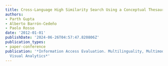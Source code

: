```yaml
---
title: Cross-Language High Similarity Search Using a Conceptual Thesaurus
authors:
- Parth Gupta
- Alberto Barrón-Cedeño
- Paolo Rosso
date: '2012-01-01'
publishDate: '2024-06-26T04:57:47.820806Z'
publication_types:
- paper-conference
publication: '*Information Access Evaluation. Multilinguality, Multimodality, and
  Visual Analytics*'
---
```


